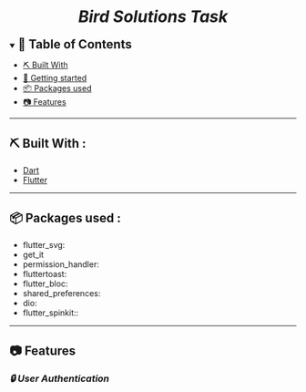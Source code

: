 
<div align="center">
    <h1 align='center'><i>Bird Solutions Task</i></h1>
</div>

<details open="open">
<summary>
<h2 style="display:inline">📝 Table of Contents</h2>
</summary>



- [⛏️ Built With](#built-with)
- [🏁 Getting started](#getting-started)
- [📦 Packages used](#packages-used)
- [📷 Features](#features)
</details>
<hr>
<h2 href="#built-with">⛏️ Built With : </h2>
 <ul>
    <li><a href="https://dart.dev/">Dart</a></li>
    <li><a href="https://flutter.dev/">Flutter</a></li>
 </ul>
<hr>


<h2 href="#packages-used">📦 Packages used : </h2>
 <ul>
   <li>flutter_svg:</li>
   <li>get_it</li>
   <li>permission_handler:</li>
   <li>fluttertoast:</li>
   <li>flutter_bloc:</li>
   <li>shared_preferences:</li>
   <li>dio:</li>
    <li>flutter_spinkit::</li>
 </ul>
<hr>


## 📷 Features


<summary>
<h3 style="display:inline">
<strong><em>🔒 User Authentication</em></strong></h3>
</summary>
<div align="center" style="display: flex; flex-wrap: wrap; justify-content: space-around;">
  
</div>

